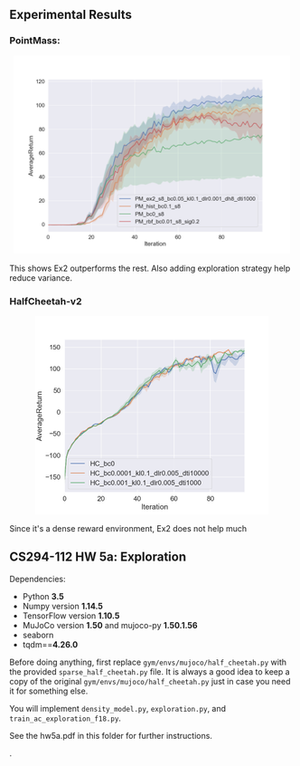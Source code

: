 ## Experimental Results

### PointMass:

<p align="center">
<img src="data/PM.png" alt="" height="350">
</p>

This shows Ex2 outperforms the rest. Also adding exploration strategy help reduce variance.

### HalfCheetah-v2

<p align="center">
<img src="data/HC.png" alt="" height="350">
</p>

Since it's a dense reward environment, Ex2 does not help much 

## CS294-112 HW 5a: Exploration

Dependencies:
 * Python **3.5**
 * Numpy version **1.14.5**
 * TensorFlow version **1.10.5**
 * MuJoCo version **1.50** and mujoco-py **1.50.1.56**
 * seaborn
 * tqdm==**4.26.0**

Before doing anything, first replace `gym/envs/mujoco/half_cheetah.py` with the provided `sparse_half_cheetah.py` file. It is always a good idea to keep a copy of the original `gym/envs/mujoco/half_cheetah.py` just in case you need it for something else.

You will implement `density_model.py`, `exploration.py`, and `train_ac_exploration_f18.py`.

See the hw5a.pdf in this folder for further instructions.
<!--See the [HW5 PDF](http://rail.eecs.berkeley.edu/deeprlcourse/static/homeworks/hw5a.pdf) for further instructions-->.
